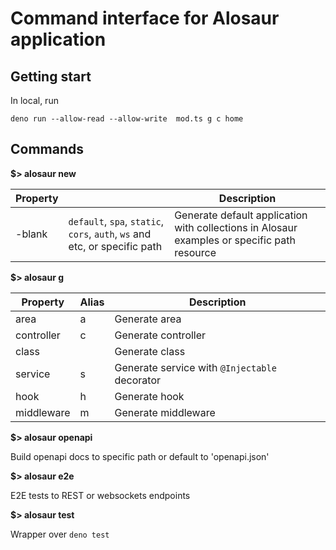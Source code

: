 # Command interface for Alosaur application


## Getting start

In local, run

`deno run --allow-read --allow-write  mod.ts g c home`



## Commands

**$> alosaur new**

| Property |                                                                            | Description                                                                                 |
| -------- | -------------------------------------------------------------------------- | ------------------------------------------------------------------------------------------- |
| -blank   | `default`, `spa`, `static`, `cors`, `auth`, `ws` and etc, or specific path | Generate default application with collections in Alosaur examples or specific path resource |

**$> alosaur g**

| Property   | Alias | Description                                   |
| ---------- | ----- | --------------------------------------------- |
| area       | a     | Generate area                                 |
| controller | c     | Generate controller                           |
| class      |       | Generate class                                |
| service    | s     | Generate service with `@Injectable` decorator |
| hook       | h     | Generate hook                                 |
| middleware | m     | Generate middleware                           |

**$> alosaur openapi**

Build openapi docs to specific path or default to 'openapi.json'

**$> alosaur e2e**

E2E tests to REST or websockets endpoints

**$> alosaur test**

Wrapper over `deno test`
